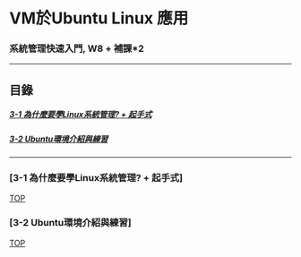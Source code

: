 # VM於Ubuntu Linux 應用
### 系統管理快速入門, W8 + 補課*2
<a name="000"/>

---
## 目錄
##### [3-1 為什麼要學Linux系統管理? + 起手式](#001)
##### [3-2 Ubuntu環境介紹與練習](#002)
---

<a name="001"/>

### [3-1 為什麼要學Linux系統管理? + 起手式]




[TOP](#000)

<a name="002"/>

### [3-2 Ubuntu環境介紹與練習]






[TOP](#000)
